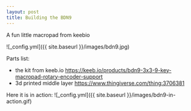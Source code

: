 ```yaml
---
layout: post
title: Building the BDN9
---
```


A fun little macropad from keebio 

![_config.yml]({{ site.baseurl }}/images/bdn9.jpg)

Parts list:
* the kit from keeb.io https://keeb.io/products/bdn9-3x3-9-key-macropad-rotary-encoder-support
* 3d printed middle layer https://www.thingiverse.com/thing:3706381

Here it is in action:
![_config.yml]({{ site.baseurl }}/images/bdn9-in-action.gif)
